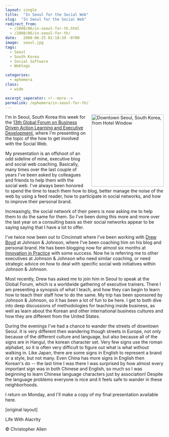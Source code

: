 ```yaml
---
layout: single
title:  "In Seoul for the Social Web"
slug:  "In Seoul for the Social Web"
redirect_from:
  - /2008/06/in-seoul-for-th.html
  - /2008/06/in-seoul-for-th/
date:   2008-06-25 01:18:39 -0700
image:  seoul.jpg
tags: 
  - Seoul
  - South Korea
  - Social Software
  - Weblogs

categories:
  - ephemera
class:
  - wide

excerpt_seperator: <!--more-->
permalink: /ephemera/in-seoul-for-th/
---
```


<a href="http://www.flickr.com/photos/christophera/2610236112/"><img width="230px" style=" margin-left:15px" align="right"  src="{{ site.url }}{{ site.baseurl }}/assets/images/seoul.jpg" alt="Downtown Seoul, South Korea, from Hotel Window"/></a>

I'm in Seoul, South Korea this week for the [13th Global Forum on Business Driven Action Learning and Executive Development](http://www.globalforumactionlearning.com/), where I'm presenting on the topic of the how to get involved with the Social Web.

My presentation is an offshoot of an odd sideline of mine, executive blog and social web coaching. Basically, many times over the last couple of years I've been asked by colleagues and friends to help them with the social web. I've always been honored to spend the time to teach them how to blog, better manage the noise of the web by using a feed reader, how to participate in social networks, and how to improve their personal brand.

Increasingly, the social network of their peers is now asking me to help them to do the same for them. So I've been doing this more and more over the last year on a consulting basis as their social networks appear to be saying saying that I have a lot to offer.

I've twice now been out to Cincinnati where I've been working with [Drew Boyd](http://www.linkedin.com/pub/5/3a9/480) at Johnson & Johnson, where I've been coaching him on his blog and personal brand. He has been blogging now for almost six months at [Innovation in Practice](http://www.innovationinpractice.com/) with some success. Now he is referring me to other executives at Johnson & Johnson who need similar coaching, or need strategic advice on how to deal with specific social web initiatives within Johnson & Johnson.

Most recently, Drew has asked me to join him in Seoul to speak at the Global Forum, which is a worldwide gathering of executive trainers. There I am presenting a synopsis of what I teach, and how they can begin to learn how to teach their staff how to do the same. My trip has been sponsored by Johnson & Johnson, so it has been a lot of fun to be here. I get to both dive into deep discussions of methodologies for teaching inside business, as well as learn about the Korean and other international business cultures and how they are different from the United States.

During the evenings I've had a chance to wander the streets of downtown Seoul. It is very different then wandering though streets in Europe, not only because of the different culture and language, but also because all of the signs are in Hangul, the korean character set. Very few signs use the roman alphabet, so it is often very difficult to figure out what is what without walking in. Like Japan, there are some signs in English to represent a brand or a style, but not many. Even China has more signs in English then Korean's do -- the last time I was there I was surprised by how almost every important sign was in both Chinese and English, so much so I was beginning to learn Chinese language characters just by association! Despite the language problems everyone is nice and it feels safe to wander in these neighborhoods.

I return on Monday, and I'll make a copy of my final presentation available here.

[original layout]

<!-- [Weblogs](/tags/weblogs/) [seoul](/tags/seoul/) [korea](/tags/korea/) [global forum](/tags/global-forum/) [blog coach](/tags/blog-coach/) [blog coaching](/tags/blog-coaching/) [social web coaching](/tags/social-web-coaching/) [social web](/tags/social-web/) [coaching](/tags/coaching/) [executive training](/tags/executive-training/) [executive development](/tags/executive-development/) [action learning](/tags/action-learning/) [business culture](/tags/business-culture/) [international culture](/tags/international-culture/) [social network](/tags/social-network/) [personal brand](/tags/personal-brand/) -->

Life With Alacrity

© Christopher Allen